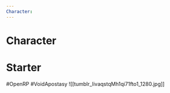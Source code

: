 ```yaml
---
Character: 
---
```

# Character


# Starter


  

#OpenRP #VoidApostasy 
![[tumblr_livaqstqMh1qi71fto1_1280.jpg]]